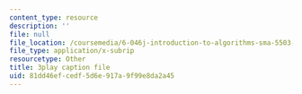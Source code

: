 ```yaml
---
content_type: resource
description: ''
file: null
file_location: /coursemedia/6-046j-introduction-to-algorithms-sma-5503-fall-2005/81dd46efcedf5d6e917a9f99e8da2a45_FPEMBWg_WlY.vtt
file_type: application/x-subrip
resourcetype: Other
title: 3play caption file
uid: 81dd46ef-cedf-5d6e-917a-9f99e8da2a45
---
```

